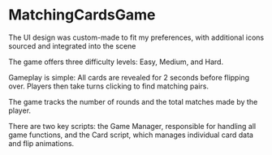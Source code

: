 # MatchingCardsGame

The UI design was custom-made to fit my preferences, with additional icons sourced and integrated into the scene

The game offers three difficulty levels: Easy, Medium, and Hard.

Gameplay is simple: All cards are revealed for 2 seconds before flipping over. Players then take turns clicking to find matching pairs.

The game tracks the number of rounds and the total matches made by the player.

There are two key scripts: the Game Manager, responsible for handling all game functions, and the Card script, which manages individual card data and flip animations.
